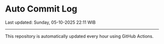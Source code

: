 # Auto Commit Log

Last updated: Sunday, 05-10-2025 22:11 WIB

---

This repository is automatically updated every hour using GitHub Actions.
